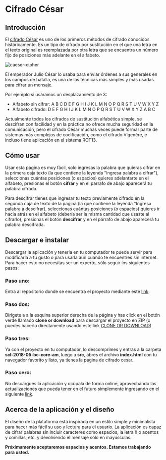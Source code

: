 # Cifrado César


## Introducción

El [cifrado César](https://en.wikipedia.org/wiki/Caesar_cipher) es uno de los
primeros métodos de cifrado conocidos históricamente. Es un tipo de cifrado por
sustitución en el que una letra en el texto original es reemplazada por otra
letra que se encuentra un número fijo de posiciones más adelante en el alfabeto.

![caeser-cipher](https://upload.wikimedia.org/wikipedia/commons/thumb/2/2b/Caesar3.svg/2000px-Caesar3.svg.png)

El emperador Julio César lo usaba para enviar órdenes a sus generales en los
campos de batalla, es una de las técnicas más simples y más usadas para cifrar
un mensaje.

Por ejemplo si usáramos un desplazamiento de 3:

* Alfabeto sin cifrar: A B C D E F G H I J K L M N O P Q R S T U V W X Y Z
* Alfabeto cifrado: D E F G H I J K L M N O P Q R S T U V W X Y Z A B C

Actualmente todos los cifrados de sustitución alfabética simple, se descifran
con facilidad y en la práctica no ofrece mucha seguridad en la comunicación,
pero el cifrado César muchas veces puede formar parte de sistemas más complejos
de codificación, como el cifrado Vigenère, e incluso tiene aplicación en el
sistema ROT13.


## Cómo usar

Usar esta página es muy fácil, solo ingresas la palabra que quieras cifrar en la primera caja texto (la que contiene la leyenda "Ingresa palabra a cifrar"), seleccionas cuántas posiciones (o espacios) quieres adelantarte en el alfabeto, presionas el botón **cifrar** y en el parrafo de abajo aparecerá tu palabra cifrada.

Para descifrar tienes que ingresar tu texto previamente cifrado en la segunda caja de texto de la pagina (la que contiene la leyenda "Ingresa palabra a descifrar), seleccionas cuántas posiciones (o espacios) quieres ir hacia atrás en el alfabeto (debería ser la misma cantidad que usaste al cifrarlo), presionas el botón **descifrar** y en el párrafo de abajo aparecerá tu palabra descifrada.


## Descargar e instalar

Descargar la aplicación y tenerla en tu computador te puede servir para modificarla a tu gusto o para usarla aún cuando te encuentres sin internet. 
Para hacer esto no necesitas ser un experto, sólo seguir los siguientes pasos:

### Paso uno:
Entra al repositorio donde se encuentra el proyecto mediante este [link](https://github.com/Boutaudn/scl-2018-05-bc-core-am).

### Paso dos:
Dirígete a  a la esquina superior derecha de la página y has click en el botón verde llamado **clone or download** para descargar el proyecto en ZIP (o puedes hacerlo directamente usando este link [CLONE OR DOWNLOAD](https://github.com/Boutaudn/scl-2018-05-bc-core-am/archive/master.zip)) 

### Paso tres:
Ya con el proyecto en tu computador, lo descomprimes y entras a la carpeta **scl-2018-05-bc-core-am**, luego a **src**, abres el archivo **index.html** con tu navegador favorito y listo, ya tienes la pagina de cifrado cesar.

### Paso cero:
No descargues la aplicación y ocúpala de forma online, aprovechando las actualizaciones que pueda tener en el futuro simplemente ingresando en el siguiente [link](https://boutaudn.github.io/scl-2018-05-bc-core-am/).


## Acerca de la aplicación y el diseño

El diseño de la plataforma está inspirada en un estilo simple y minimalista para hacer más fácil su uso y lectura para el usuario.
La aplicación es capaz de cifrar palabras sin incluir caracteres como espacios, la letra ñ o acentos y comillas, etc. y devolviendo el mensaje sólo en mayúsculas.

**Próximamente aceptaremos espacios y acentos. Estamos trabajando para usted.**